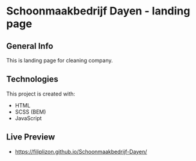 # Schoonmaakbedrijf Dayen - landing page

## General Info 

This is landing page for cleaning company.

## Technologies 

This project is created with:
 * HTML
 * SCSS (BEM)
 * JavaScript 

## Live Preview 

* https://filiplizon.github.io/Schoonmaakbedrijf-Dayen/
